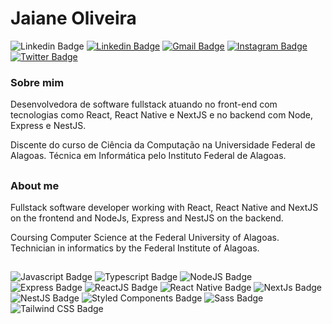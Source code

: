# Jaiane Oliveira

![Linkedin Badge](https://img.shields.io/badge/-Jaiane%20Oliveira%230747-6A00E4?style=flat&labelColor=6A00E4&logo=Discord&logoColor=white&link=https://www.linkedin.com/in/jaianeoliveira/)
[![Linkedin Badge](https://img.shields.io/badge/-Jaiane%20Oliveira-6A00E4?style=flat&labelColor=6A00E4&logo=Linkedin&logoColor=white&link=https://www.linkedin.com/in/jaianeoliveira/)](https://www.linkedin.com/in/jaianeoliveira/) 
[![Gmail Badge](https://img.shields.io/badge/-jaianeoliveira.dev@gmail.com-6A00E4?style=flat&logo=Gmail&logoColor=white&link=mailto:jaianeoliveirra.dev@gmail.com)](mailto:jaianeoliveira.dev@gmail.com)
[![Instagram Badge](https://img.shields.io/badge/-@jai.oliiveira-6A00E4?style=flat&labelColor=6A00E4&logo=instagram&logoColor=white&link=https://instagram.com/jai.oliiveira)](https://instagram.com/jai.oliiveira)
[![Twitter Badge](https://img.shields.io/badge/-@_JaianeOliveira-6A00E4?style=flat&labelColor=6A00E4&logo=twitter&logoColor=white&link=https://twitter.com/_JaianeOliveira)](https://twitter.com/_JaianeOliveira) 

### Sobre mim

Desenvolvedora de software fullstack atuando no front-end com tecnologias como React, React Native e NextJS e no backend com Node, Express e NestJS.

Discente do curso de Ciência da Computação na Universidade Federal de Alagoas. Técnica em Informática pelo Instituto Federal de Alagoas.


##

### About me

Fullstack software developer working with React, React Native and NextJS on the frontend and NodeJs, Express and NestJS on the backend.

Coursing Computer Science at the Federal University of Alagoas. Technician in informatics by the Federal Institute of Alagoas.

##

![Javascript Badge](https://img.shields.io/badge/JavaScript-F7DF1E?style=flat&logo=javascript&logoColor=black)
![Typescript Badge](https://img.shields.io/badge/TypeScript-007ACC?style=flat&logo=typescript&logoColor=white)
![NodeJS Badge](https://img.shields.io/badge/Node.js-43853D?style=flat&logo=node.js&logoColor=white)
![Express Badge](https://img.shields.io/badge/Express.js-404D59?style=flat&logo=express&logoColor=ffffff)
![ReactJS Badge](https://img.shields.io/badge/React-20232A?style=flat&logo=react&logoColor=61DAFB)
![React Native Badge](https://img.shields.io/badge/React_Native-20232A?style=flat&logo=react&logoColor=61DAFB)
![NextJs Badge](https://img.shields.io/badge/NextJS-111111?style=flat&logo=next.js&logoColor=ffffff)
![NestJS Badge](https://img.shields.io/badge/NestJs-111111?style=flat&logo=nestjs&logoColor=E0234E)
![Styled Components Badge](https://img.shields.io/badge/Styled_Components-DB7093?style=flat&logo=styled-components&logoColor=white)
![Sass Badge](https://img.shields.io/badge/Sass-CC6699?style=flat&logo=sass&logoColor=white)
![Tailwind CSS Badge](https://img.shields.io/badge/Tailwind_CSS-06B6D4?style=flat&logo=tailwindcss&logoColor=white)



